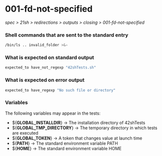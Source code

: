 # 001-fd-not-specified

*spec > 21sh > redirections > outputs > closing > 001-fd-not-specified*

### Shell commands that are sent to the standard entry

```bash
/bin/ls .. invalid_folder >&-

```

### What is expected on standard output

```bash
expected_to have_not_regexp "42shTests.sh"

```

### What is expected on error output

```bash
expected_to have_regexp "No such file or directory"

```

### Variables

The following variables may appear in the tests:

* ${**GLOBAL_INSTALLDIR**} -> The installation directory of 42shTests
* ${**GLOBAL_TMP_DIRECTORY**} -> The temporary directory in which tests are executed
* ${**GLOBAL_TOKEN**} -> A token that changes value at launch time
* ${**PATH**} -> The standard environment variable PATH
* ${**HOME**} -> The standard environment variable HOME
